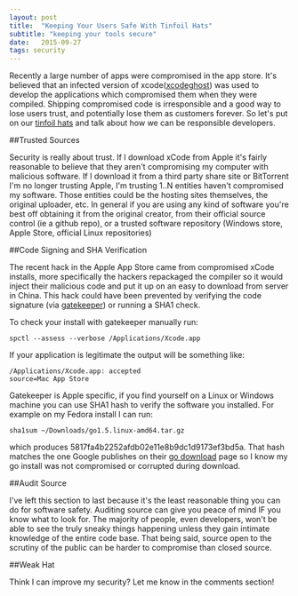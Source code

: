 ```yaml
---
layout: post
title:  "Keeping Your Users Safe With Tinfoil Hats"
subtitle: "keeping your tools secure"
date:   2015-09-27
tags: security 
---
```


Recently a large number of apps were compromised in the app store.  It's believed that an infected version of xcode([xcodeghost]) was used to develop the applications which compromised them when they were compiled. Shipping compromised code is irresponsible and a good way to lose users trust, and potentially lose them as customers forever. So let's put on our [tinfoil hats] and talk about how we can be responsible developers.

##Trusted Sources

Security is really about trust.  If I download xCode from Apple it's fairly reasonable to believe that they aren't compromising my computer with malicious software.  If I download it from a third party share site or BitTorrent I'm no longer trusting Apple, I'm trusting 1..N entities haven't compromised my software.  Those entities could be the hosting sites themselves, the original uploader, etc.  In general if you are using any kind of software you're best off obtaining it from the original creator, from their official source control (ie a github repo), or a trusted software repository (Windows store, Apple Store, official Linux repositories) 

##Code Signing and SHA Verification

The recent hack in the Apple App Store came from compromised xCode installs, more specifically the hackers repackaged the compiler so it would inject their malicious code and put it up on an easy to download from server in China. This hack could have been prevented by verifying the code signature (via [gatekeeper]) or running a SHA1 check.  

To check your install with gatekeeper manually run:

```
spctl --assess --verbose /Applications/Xcode.app
```

If your application is legitimate the output will be something like:

```
/Applications/Xcode.app: accepted
source=Mac App Store
```

Gatekeeper is Apple specific, if you find yourself on a Linux or Windows machine you can use SHA1 hash to verify the software you installed. For example on my Fedora install I can run:

```
sha1sum ~/Downloads/go1.5.linux-amd64.tar.gz 
```

which produces 5817fa4b2252afdb02e11e8b9dc1d9173ef3bd5a.  That hash matches the one Google publishes on their [go download] page so I know my go install was not compromised or corrupted during download.

##Audit Source

I've left this section to last because it's the least reasonable thing you can do for software safety.  Auditing source can give you peace of mind IF you know what to look for.  The majority of people, even developers, won't be able to see the truly sneaky things happening unless they gain intimate knowledge of the entire code base.  That being said, source open to the scrutiny of the public can be harder to compromise than closed source.

##Weak Hat

Think I can improve my security? Let me know in the comments section!

[go download]:https://golang.org/dl/
[hacked]:http://9to5mac.com/2015/09/20/xcode-ghost-app-store-malware-malicious-apps/
[xcodeghost]:http://arstechnica.com/security/2015/09/apple-scrambles-after-40-malicious-xcodeghost-apps-haunt-app-store/
[gatekeeper]:https://developer.apple.com/news/?id=09222015a
[tinfoil hats]:https://en.wikipedia.org/wiki/Tin_foil_hat